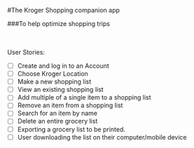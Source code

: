 #The Kroger Shopping companion app

###To help optimize shopping trips

<br>
<br>
User Stories:

* [ ] Create and log in to an Account
* [ ] Choose Kroger Location
* [ ] Make a new shopping list
* [ ] View an existing shopping list
* [ ] Add multiple of a single item to a shopping list
* [ ] Remove an item from a shopping list
* [ ] Search for an item by name
* [ ] Delete an entire grocery list
* [ ] Exporting a grocery list to be printed.
* [ ] User downloading the list on their computer/mobile device 
